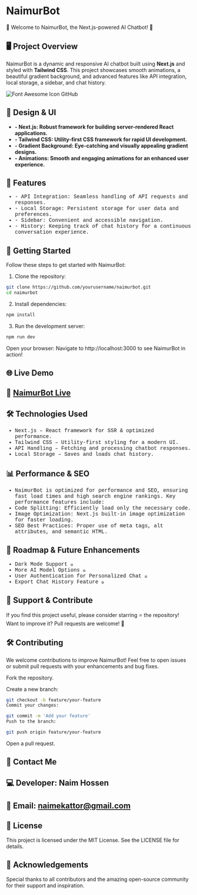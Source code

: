 # NaimurBot

🚀 Welcome to NaimurBot, the Next.js-powered AI Chatbot! 🚀

## 🖥️ Project Overview

NaimurBot is a dynamic and responsive AI chatbot built using **Next.js** and styled with **Tailwind CSS**. This project showcases smooth animations, a beautiful gradient background, and advanced features like API integration, local storage, a sidebar, and chat history.

![Font Awesome Icon](https://img.icons8.com/ios-filled/50/000000/github.png) GitHub

## 🎨 Design & UI

<ul style="font-family: Arial, list-type:bullet, sans-serif; font-weight: bold;">
<li>- Next.js: Robust framework for building server-rendered React applications.</li>
<li>- Tailwind CSS: Utility-first CSS framework for rapid UI development.</li>
<li>- Gradient Background: Eye-catching and visually appealing gradient designs.</li>
<li>- Animations: Smooth and engaging animations for an enhanced user experience.</li>
  
  
  
  
</ul>

## 🔧 Features

<ul style="font-family: 'Courier New', monospace; font-weight: 300;">
<li>- API Integration: Seamless handling of API requests and responses.</li>
<li>- Local Storage: Persistent storage for user data and preferences.</li>
<li>- Sidebar: Convenient and accessible navigation.</li>
<li>- History: Keeping track of chat history for a continuous conversation experience.</li>
  
  
  
  
</ul>

## 🚀 Getting Started

Follow these steps to get started with NaimurBot:

1. Clone the repository:

```bash
git clone https://github.com/yourusername/naimurbot.git
cd naimurbot
```

2. Install dependencies:

```bash
npm install
```

3. Run the development server:

```bash
npm run dev
```

Open your browser: Navigate to http://localhost:3000 to see NaimurBot in action!

## 🌐 Live Demo

## 🔗 [NaimurBot Live](https://naimurbot.netlify.app/)

## 🛠️ Technologies Used

<ul style="font-family: 'Courier New', monospace; font-weight: 300;">
<li>Next.js – React framework for SSR & optimized performance.</li>
<li>Tailwind CSS – Utility-first styling for a modern UI.</li>
<li>API Handling – Fetching and processing chatbot responses.</li>
<li>Local Storage – Saves and loads chat history.</li>
</ul>

## 📊 Performance & SEO

<ul style="font-family: 'Courier New', monospace; font-weight: 300;">
<li>NaimurBot is optimized for performance and SEO, ensuring fast load times and high search engine rankings. Key performance features include:</li>
<li>Code Splitting: Efficiently load only the necessary code.</li>
<li>Image Optimization: Next.js built-in image optimization for faster loading.</li>
<li>SEO Best Practices: Proper use of meta tags, alt attributes, and semantic HTML.</li>
</ul>

## 📌 Roadmap & Future Enhancements

<ul style="font-family: 'Courier New', monospace; font-weight: 300;">
<li>Dark Mode Support 🌙</li>
<li>More AI Model Options 🧠</li>
<li>User Authentication for Personalized Chat 🔐</li>
<li>Export Chat History Feature 📜</li>
</ul>

## 💙 Support & Contribute

If you find this project useful, please consider starring ⭐ the repository!
Want to improve it? Pull requests are welcome! 🎉

## 🛠️ Contributing

We welcome contributions to improve NaimurBot! Feel free to open issues or submit pull requests with your enhancements and bug fixes.

Fork the repository.

Create a new branch:

```bash
git checkout -b feature/your-feature
Commit your changes:
```

```bash
git commit -m 'Add your feature'
Push to the branch:
```

```bash
git push origin feature/your-feature
```

Open a pull request.

## 📩 Contact Me

## 💻 Developer: Naim Hossen

## 📧 Email: naimekattor@gmail.com

## 📜 License

This project is licensed under the MIT License. See the LICENSE file for details.

## 🧠 Acknowledgements

Special thanks to all contributors and the amazing open-source community for their support and inspiration.
